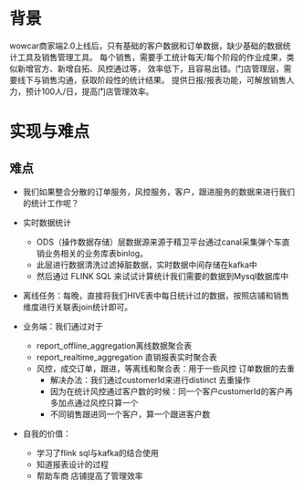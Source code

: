 # 背景
wowcar商家端2.0上线后，只有基础的客户数据和订单数据，缺少基础的数据统计工具及销售管理工具。
每个销售，需要手工统计每天/每个阶段的作业成果，类似新增官方、新增自拓、风控通过等，
效率低下，且容易出错。门店管理层，需要线下与销售沟通，获取阶段性的统计结果。
提供日报/报表功能，可解放销售人力，预计100人/日，提高门店管理效率。

# 实现与难点
## 难点
- 我们如果整合分散的订单服务，风控服务，客户，跟进服务的数据来进行我们的统计工作呢？
- 实时数据统计
    - ODS（操作数据存储）层数据源来源于精卫平台通过canal采集弹个车直销业务相关的业务库表binlog。
    - 此层进行数据清洗过滤掉脏数据，实时数据中间存储在kafka中
    - 然后通过 FLINK SQL 来试试计算统计我们需要的数据到Mysql数据库中

- 离线任务：每晚，直接将我们HIVE表中每日统计过的数据，按照店铺和销售维度进行关联表join统计即可。

- 业务端：我们通过对于
    - report_offline_aggregation离线数据聚合表
    - report_realtime_aggregation 直销报表实时聚合表
    - 风控，成交订单，跟进，等离线和聚合表：用于一些风控 订单数据的去重
        - 解决办法：我们通过customerId来进行distinct 去重操作
        - 因为在统计风控通过客户数的时候：同一个客户customerId的客户再多加点通过风控只算一个
        - 不同销售跟进同一个客户，算一个跟进客户数
        

- 自我的价值：
    - 学习了flink sql与kafka的结合使用
    - 知道报表设计的过程
    - 帮助车商 店铺提高了管理效率      